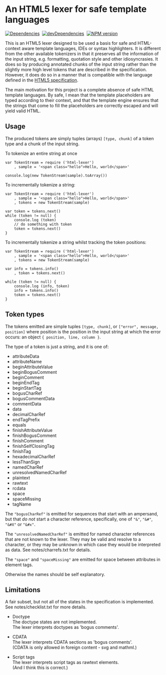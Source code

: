 An HTML5 lexer for safe template languages
==========================================

[![Dependencies][deps-image]][deps-url] 
[![devDependencies][dev-deps-image]][dev-deps-url] 
[![NPM version][npm-image]][npm-url] 

This is an HTML5 lexer designed to be used a basis for safe and HTML-context 
aware template languages, IDEs or syntax highlighters. It is different from the 
other available tokenizers in that it preserves all the information of the 
input string, e.g. formatting, quotation style and other idiosyncrasies. It 
does so by producing annotated chunks of the input string rather than the 
slightly more high level tokens that are described in the specification. 
However, it does do so in a manner that is compatible with the language defined
in the [HTML5 specification][1]. 

The main motivation for this project is a complete absence of safe HTML 
template languages. By safe, I mean that the template placeholders are typed 
according to their context, and that the template engine ensures that the 
strings that come to fill the placeholders are correctly escaped and will yield 
valid HTML. 

Usage
-----

The produced tokens are simply tuples (arrays) `[type, chunk]` of a token type
and a chunk of the input string.

To tokenize an entire string at once

	var TokenStream = require ('html-lexer')
		, sample = '<span class="hello">Hello, world</span>'
	
	console.log(new TokenStream(sample).toArray())


To incrementally tokenize a string:

	var TokenStream = require ('html-lexer')
		, sample = '<span class="hello">Hello, world</span>'
		, tokens = new TokenStream(sample)
		
	var token = tokens.next()
	while (token != null) {
		console.log (token)
		// do something with token
		token = tokens.next()
	}


To incrementally tokenize a string whilst tracking the token positions:

	var TokenStream = require ('html-lexer')
		, sample = '<span class="hello">Hello, world</span>'
		, tokens = new TokenStream(sample)
		
	var info = tokens.info()
		, token = tokens.next()
		
	while (token != null) {
		console.log (info, token)
		info = tokens.info()
		token = tokens.next()
	}


Token types
-----------

The tokens emitted are simple tuples `[type, chunk]`, or
`["error", message, position]` where position is the position in the input
string at which the error occurs: an object `{ position, line, column }`. 

The type of a token is just a string, and it is one of:

- attributeData
- attributeName
- beginAttributeValue
- beginBogusComment
- beginComment
- beginEndTag
- beginStartTag
- bogusCharRef
- bogusCommentData
- commentData
- data
- decimalCharRef
- endTagPrefix
- equals
- finishAttributeValue
- finishBogusComment
- finishComment
- finishSelfClosingTag
- finishTag
- hexadecimalCharRef
- lessThanSign
- namedCharRef
- unresolvedNamedCharRef
- plaintext
- rawtext
- rcdata
- space
- spaceMissing
- tagName

The `"bogusCharRef"` is emitted for sequences that start with an ampersand,
but that *do not* start a character reference, specifically, one of `"&"`,
`"&#"`, `"&#X"` or `"&#x"`. 

The `"unresolvedNamedCharRef"` is emitted for named character references that are not known to
the lexer. They may be valid and resolve to a character, or they may be unknown in which case they
would be interpreted as data. See notes/charrefs.txt for details. 

The `"space"` and `"spaceMissing"` are emitted for space between attributes in
element tags. 

Otherwise the names should be self explanatory.


Limitations
-----------

A fair subset, but not all of the states in the specification is
implemented. See notes/checklist.txt for more details. 

* Doctype  
	The doctype states are not implemented.  
	The lexer interprets doctypes as 'bogus comments'. 

* CDATA  
	The lexer interprets CDATA sections as 'bogus comments'.  
	(CDATA is only allowed in foreign content - svg and mathml.)

* Script tags  
	The lexer interprets script tags as rawtext elements.  
	(And I think this is correct.)


[1]:              https://html.spec.whatwg.org/multipage/syntax.html#tokenization
[npm-image]:      https://img.shields.io/npm/v/html-lexer.svg
[npm-url]:        https://npmjs.org/package/html-lexer
[deps-image]:     https://img.shields.io/david/alwinb/html-lexer.svg
[deps-url]:       https://david-dm.org/alwinb/html-lexer
[dev-deps-image]: https://img.shields.io/david/dev/alwinb/html-lexer.svg
[dev-deps-url]:   https://david-dm.org/alwinb/html-lexer?type=dev
